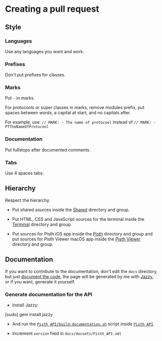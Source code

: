 # Creating a pull request

## Style

### Languages
Use any languages you want and work.

### Prefixes
Don't put prefixes for classes.

### Marks
Put `-` in marks.

For protocools or super classes in marks, remove modules prefix, put spaces between words, a capital at start, and no capitals after.

For example, use: `// MARK: - The name of protocool` instead of `// MARK: - PTTheNameOfProtocool`

### Documentation
Put fullstops after documented comments.

### Tabs
Use 4 spaces tabs.

## Hierarchy

Respect the hierarchy.

- Put shared sources inside the [Shared](https://github.com/ColdGrub1384/Pisth/tree/master/Shared) directory and group.

- Put HTML, CSS and JavaScript sources for the terminal inside the [Terminal](https://github.com/ColdGrub1384/Pisth/tree/master/Terminal) directory and group.

- Put sources for Pisth iOS app inside the [Pisth](https://github.com/ColdGrub1384/Pisth/tree/master/Pisth) directory and group and put sources for Pisth Viewer macOS app inside the [Pisth Viewer](https://github.com/ColdGrub1384/Pisth/tree/master/Pisth%20Viewer) directory and group.

## Documentation

If you want to contribute to the documentation, don't edit the `docs` directory, but just [document the code](http://nshipster.com/swift-documentation/), the page will be generated by me with [Jazzy](https://github.com/realm/jazzy), or if you want, generate it yourself.

### Generate documentation for the API

- Install Jazzy:

[sudo] gem install jazzy

- And run the [`Pisth API/build-documentation.sh`](https://github.com/ColdGrub1384/Pisth/blob/master/Pisth%20API/build-documentation.sh) script inside [`Pisth API`](https://github.com/ColdGrub1384/Pisth/tree/master/Pisth%20API).

- Increment `version` field in `docs/docsets/Pisth_API.xml`
